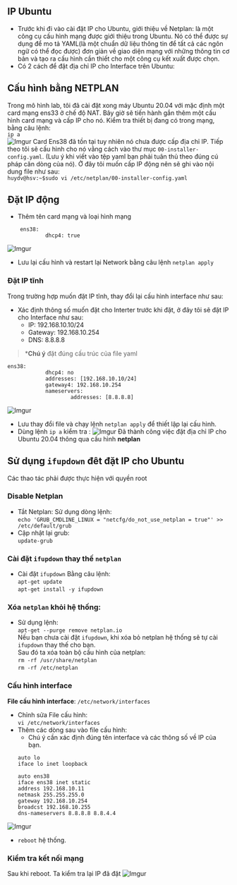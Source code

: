 ## IP Ubuntu
* Trước khi đi vào cài đặt IP cho Ubuntu, giới thiệu về Netplan: là một công cụ cấu hình mạng được giới thiệu trong Ubuntu. Nó có thể được sự dụng để mo tả YAML(là một chuẩn dữ liệu thông tin để tất cả các ngôn ngữ có thể đọc được) đơn giản về giao diện mạng với những thông tin cơ bản và tạo ra cấu hình cần thiết cho một công cụ kết xuất được chọn.
* Có 2 cách để đặt địa chỉ IP cho Interface trên Ubuntu:

## Cấu hình bằng NETPLAN
Trong mô hình lab, tôi đã cài đặt xong máy Ubuntu 20.04 với mặc định một card mạng ens33 ở chế độ NAT. Bây giờ sẽ tiến hành gắn thêm một cấu hình card mạng và cấp IP cho nó. Kiểm tra thiết bị đang có trong mạng, bằng câu lệnh:<br> `ip a` <br>
![Imgur](https://i.imgur.com/yJTIIk8.png)
Card Ens38 đã tồn tại tuy nhiên nó chưa được cấp địa chỉ IP. Tiếp theo tôi sẽ cấu hình cho nó vằng cách vào thư mục `00-installer-config.yaml`. (Lưu ý khi viết vào tệp yaml bạn phải tuân thủ theo đúng cú pháp căn dòng của nó). Ở đây tôi muốn cấp IP động nên sẽ ghi vào nội dung file như sau:<br> `huydv@hsv:~$sudo vi /etc/netplan/00-installer-config.yaml`
## Đặt IP động
* Thêm tên card mạng và loại hình mạng
```
    ens38:
            dhcp4: true
```
![Imgur](https://i.imgur.com/ZQO9Tsv.png)
* Lưu lại cấu hình và restart lại Network bằng câu lệnh `netplan apply`
### Đặt IP tĩnh 
Trong trường hợp muốn đặt IP tĩnh, thay đổi lại cấu hình interface như sau:
* Xác định thông số muốn đặt cho Interter trước khi đặt, ở đây tôi sẽ đặt IP cho Interface như sau:
    * IP: 192.168.10.10/24
    * Gateway: 192.168.10.254
    * DNS: 8.8.8.8
>***Chú ý** đặt đúng cấu trúc của file yaml
```
ens38:
            dhcp4: no
            addresses: [192.168.10.10/24]
            gateway4: 192.168.10.254
            nameservers:
                    addresses: [8.8.8.8]
```
![Imgur](https://i.imgur.com/o9hzi4e.png)
* Lưu thay đổi file và chạy lệnh `netplan apply` để thiết lập lại cấu hình.
* Dùng lệnh `ip a` kiểm tra :
![Imgur](https://i.imgur.com/FKooc3H.png)
Đã thành công việc đặt địa chỉ IP cho Ubuntu 20.04 thông qua cấu hình **netplan**
## Sử dụng `ifupdown` đêt đặt IP cho Ubuntu
Các thao tác phải được thực hiện với quyền root
### Disable Netplan
* Tắt Netplan:
Sử dụng dòng lệnh: <br>`echo 'GRUB_CMDLINE_LINUX = "netcfg/do_not_use_netplan = true"' >>  /etc/default/grub`
* Cập nhật lại grub: <br> `update-grub`
### Cài đặt `ifupdown` thay thế `netplan`
* Cài đặt `ifupdown` Bằng câu lệnh:<br> `apt-get update` <br> `apt-get install -y ifupdown`
### Xóa `netplan` khỏi hệ thống:
* Sử dụng lệnh:<br> `apt-get --purge remove netplan.io` <br> Nếu bạn chưa cài đặt `ifupdown`, khi xóa bỏ netplan hệ thống sẽ tự cài `ifupdown` thay thế cho bạn.<br> Sau đó ta xóa toàn bộ cấu hình của netplan:<br> 
`rm -rf /usr/share/netplan` <br> `rm -rf /etc/netplan`
### Cấu hình interface
**File cấu hình interface**: `/etc/network/interfaces`
* Chỉnh sửa File cấu hình:<br> `vi /etc/network/interfaces`
* Thêm các dòng sau vào file cấu hình:
    * Chú ý cần xác định đúng tên interface và các thông số về IP của bạn.
    ```
    auto lo
    iface lo inet loopback

    auto ens38
    iface ens38 inet static
    address 192.168.10.11
    netmask 255.255.255.0
    gateway 192.168.10.254
    broadcst 192.168.10.255
    dns-nameservers 8.8.8.8 8.8.4.4
    ```
![Imgur](https://i.imgur.com/7IhUmMi.png)
* `reboot` hệ thống.
### Kiểm tra kết nối mạng
Sau khi reboot. Ta kiểm tra lại IP đã đặt
![Imgur](https://i.imgur.com/AH8mnyJ.png)